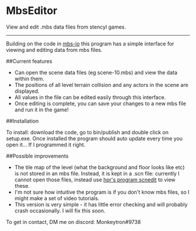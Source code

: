 # MbsEditor
View and edit .mbs data files from stencyl games.
***
Building on the code in [mbs-io](https://github.com/Monkeytron/mbs-io) this program has a simple interface for viewing and editing data from mbs files.

##Current features

- Can open the scene data files (eg scene-10.mbs) and view the data within them.
- The positions of all level terrain collision and any actors in the scene are displayed.
- All values in the file can be edited easily through this interface.
- Once editing is complete, you can save your changes to a new mbs file and run it in the game!

##Installation

To install: download the code, go to bin/publish and double click on setup.exe.
Once installed the program should auto update every time you open it... If I programmed it right.

##Possible improvements

- The tile map of the level (what the background and floor looks like etc) is not stored in an mbs file. Instead, it is kept in a .scn file: currently I cannot open those files, instead use [hpr's program scnedit](https://hpr.github.io/scnedit) to view these.
- I'm not sure how intuitive the program is if you don't know mbs files, so I might make a set of video tutorials.
- This version is very simple - it has little error checking and will probably crash occasionally. I will fix this soon.


To get in contact, DM me on discord: Monkeytron#9738
